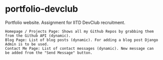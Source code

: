 # portfolio-devclub
Portfolio website. Assignment for IITD DevClub recruitment.

```
Homepage / Projects Page: Shows all my Github Repos by grabbing them from the Github API (dynamic).
Blog Page: List of blog posts (dynamic). For adding a blog post Django Admin is to be used.
Contact Me Page: List of contact messages (dynamic). New message can be added from the "Send Message" button.
```

